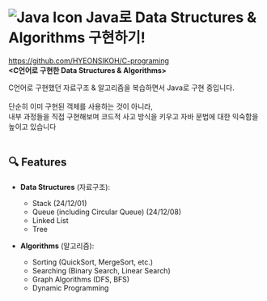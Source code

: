 # <img src="https://img.icons8.com/color/35/java-coffee-cup-logo--v1.png" alt="Java Icon"/> Java로 Data Structures & Algorithms 구현하기!

https://github.com/HYEONSIKOH/C-programing <br>
**<C언어로 구현한 Data Structures & Algorithms>**

C언어로 구현했던 자료구조 & 알고리즘을 복습하면서 Java로 구현 중입니다. <br><br>
단순히 이미 구현된 객체를 사용하는 것이 아니라, <br>
내부 과정들을 직접 구현해보며 코드적 사고 방식을 키우고 자바 문법에 대한 익숙함을 높이고 있습니다
<br><br>

## 🔍 Features

- **Data Structures** (자료구조):
  - Stack (24/12/01)
  - Queue (including Circular Queue) (24/12/08)
  - Linked List
  - Tree

- **Algorithms** (알고리즘):
  - Sorting (QuickSort, MergeSort, etc.)
  - Searching (Binary Search, Linear Search)
  - Graph Algorithms (DFS, BFS)
  - Dynamic Programming

